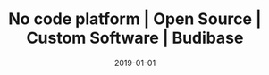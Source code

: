 ---
title: "No code platform | Open Source | Custom Software | Budibase"
description: "Budibase is a modern, open source no code platform for designing, building and deploying custom software. Budibase eliminates coding and allows you to build web applications in minutes. Check it out."
images:
- budibase-logo.png
type: b
layout: single
date: 2019-01-01
---